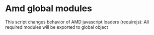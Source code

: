 Amd global modules
==========================

This script changes behavior of AMD javascript loaders (requirejs): All required modules will be exported to global object
